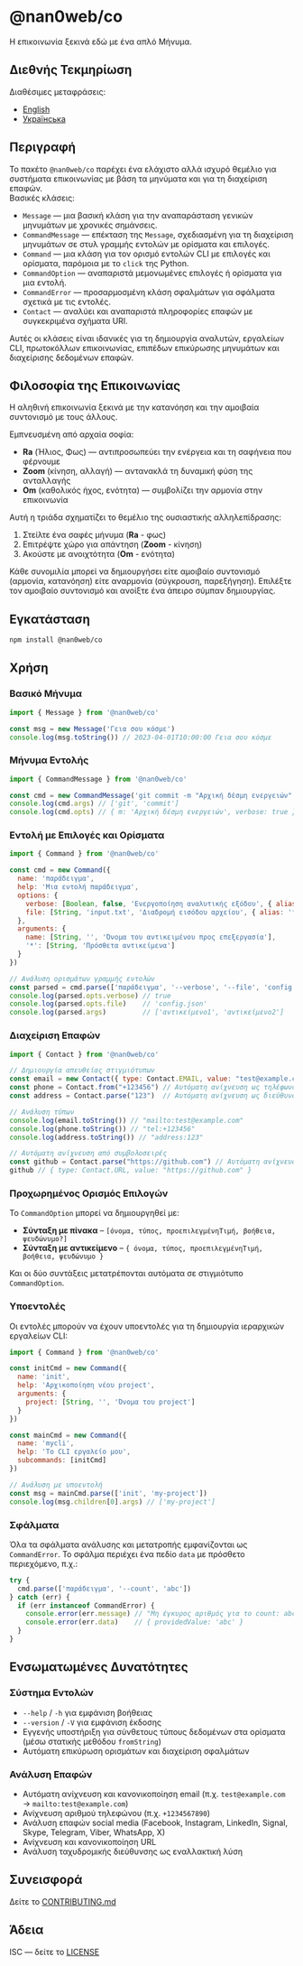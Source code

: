 # @nan0web/co

Η επικοινωνία ξεκινά εδώ με ένα απλό Μήνυμα.

## Διεθνής Τεκμηρίωση

Διαθέσιμες μεταφράσεις:
- [English](../README.md)
- [Українська](./README.uk.md)

## Περιγραφή

Το πακέτο `@nan0web/co` παρέχει ένα ελάχιστο αλλά ισχυρό θεμέλιο για συστήματα επικοινωνίας με βάση τα μηνύματα και για τη διαχείριση επαφών.  
Βασικές κλάσεις:

- `Message` — μια βασική κλάση για την αναπαράσταση γενικών μηνυμάτων με χρονικές σημάνσεις.
- `CommandMessage` — επέκταση της `Message`, σχεδιασμένη για τη διαχείριση μηνυμάτων σε στυλ γραμμής εντολών με ορίσματα και επιλογές.
- `Command` — μια κλάση για τον ορισμό εντολών CLI με επιλογές και ορίσματα, παρόμοια με το `click` της Python.
- `CommandOption` — αναπαριστά μεμονωμένες επιλογές ή ορίσματα για μια εντολή.
- `CommandError` — προσαρμοσμένη κλάση σφαλμάτων για σφάλματα σχετικά με τις εντολές.
- `Contact` — αναλύει και αναπαριστά πληροφορίες επαφών με συγκεκριμένα σχήματα URI.

Αυτές οι κλάσεις είναι ιδανικές για τη δημιουργία αναλυτών, εργαλείων CLI, πρωτοκόλλων επικοινωνίας, επιπέδων επικύρωσης μηνυμάτων και διαχείρισης δεδομένων επαφών.

## Φιλοσοφία της Επικοινωνίας

Η αληθινή επικοινωνία ξεκινά με την κατανόηση και την αμοιβαία συντονισμό με τους άλλους. 

Εμπνευσμένη από αρχαία σοφία:
- **Ra** (Ήλιος, Φως) — αντιπροσωπεύει την ενέργεια και τη σαφήνεια που φέρνουμε
- **Zoom** (κίνηση, αλλαγή) — αντανακλά τη δυναμική φύση της ανταλλαγής
- **Om** (καθολικός ήχος, ενότητα) — συμβολίζει την αρμονία στην επικοινωνία

Αυτή η τριάδα σχηματίζει το θεμέλιο της ουσιαστικής αλληλεπίδρασης:
1. Στείλτε ένα σαφές μήνυμα (**Ra** - φως)
2. Επιτρέψτε χώρο για απάντηση (**Zoom** - κίνηση)  
3. Ακούστε με ανοιχτότητα (**Om** - ενότητα)

Κάθε συνομιλία μπορεί να δημιουργήσει είτε αμοιβαίο συντονισμό (αρμονία, κατανόηση) είτε αναρμονία (σύγκρουση, παρεξήγηση). Επιλέξτε τον αμοιβαίο συντονισμό και ανοίξτε ένα άπειρο σύμπαν δημιουργίας.

## Εγκατάσταση

```bash
npm install @nan0web/co
```

## Χρήση

### Βασικό Μήνυμα

```js
import { Message } from '@nan0web/co'

const msg = new Message('Γεια σου κόσμε')
console.log(msg.toString()) // 2023-04-01T10:00:00 Γεια σου κόσμε
```

### Μήνυμα Εντολής

```js
import { CommandMessage } from '@nan0web/co'

const cmd = new CommandMessage('git commit -m "Αρχική δέσμη ενεργειών" --verbose')
console.log(cmd.args) // ['git', 'commit']
console.log(cmd.opts) // { m: 'Αρχική δέσμη ενεργειών', verbose: true }
```

### Εντολή με Επιλογές και Ορίσματα

```js
import { Command } from '@nan0web/co'

const cmd = new Command({
  name: 'παράδειγμα',
  help: 'Μια εντολή παράδειγμα',
  options: {
    verbose: [Boolean, false, 'Ενεργοποίηση αναλυτικής εξόδου', { alias: 'v' }],
    file: [String, 'input.txt', 'Διαδρομή εισόδου αρχείου', { alias: 'f' }]
  },
  arguments: {
    name: [String, '', 'Όνομα του αντικειμένου προς επεξεργασία'],
    '*': [String, 'Πρόσθετα αντικείμενα']
  }
})

// Ανάλυση ορισμάτων γραμμής εντολών
const parsed = cmd.parse(['παράδειγμα', '--verbose', '--file', 'config.json', 'αντικείμενο1', 'αντικείμενο2'])
console.log(parsed.opts.verbose) // true
console.log(parsed.opts.file)    // 'config.json'
console.log(parsed.args)         // ['αντικείμενο1', 'αντικείμενο2']
```

### Διαχείριση Επαφών

```js
import { Contact } from '@nan0web/co'

// Δημιουργία απευθείας στιγμιότυπων
const email = new Contact({ type: Contact.EMAIL, value: "test@example.com" })
const phone = Contact.from("+123456") // Αυτόματη ανίχνευση ως τηλέφωνο
const address = Contact.parse("123")  // Αυτόματη ανίχνευση ως διεύθυνση

// Ανάλυση τύπων
console.log(email.toString()) // "mailto:test@example.com"
console.log(phone.toString()) // "tel:+123456"
console.log(address.toString()) // "address:123"

// Αυτόματη ανίχνευση από συμβολοσειρές
const github = Contact.parse("https://github.com") // Αυτόματη ανίχνευση ως URL
github // { type: Contact.URL, value: "https://github.com" }
```

### Προχωρημένος Ορισμός Επιλογών

Το `CommandOption` μπορεί να δημιουργηθεί με:

* **Σύνταξη με πίνακα** – `[όνομα, τύπος, προεπιλεγμένηΤιμή, βοήθεια, ψευδώνυμο?]`  
* **Σύνταξη με αντικείμενο** – `{ όνομα, τύπος, προεπιλεγμένηΤιμή, βοήθεια, ψευδώνυμο }`

Και οι δύο συντάξεις μετατρέπονται αυτόματα σε στιγμιότυπο `CommandOption`.

### Υποεντολές

Οι εντολές μπορούν να έχουν υποεντολές για τη δημιουργία ιεραρχικών εργαλείων CLI:

```js
import { Command } from '@nan0web/co'

const initCmd = new Command({
  name: 'init',
  help: 'Αρχικοποίηση νέου project',  
  arguments: {
    project: [String, '', 'Όνομα του project']
  }
})

const mainCmd = new Command({
  name: 'mycli',
  help: 'Το CLI εργαλείο μου',
  subcommands: [initCmd]
})  

// Ανάλυση με υποεντολή
const msg = mainCmd.parse(['init', 'my-project'])
console.log(msg.children[0].args) // ['my-project']
```

### Σφάλματα

Όλα τα σφάλματα ανάλυσης και μετατροπής εμφανίζονται ως `CommandError`. Το σφάλμα περιέχει ένα πεδίο `data` με πρόσθετο περιεχόμενο, π.χ.:

```js
try {
  cmd.parse(['παράδειγμα', '--count', 'abc']) 
} catch (err) {
  if (err instanceof CommandError) {
    console.error(err.message) // "Μη έγκυρος αριθμός για το count: abc"  
    console.error(err.data)    // { providedValue: 'abc' }
  }
}
```

## Ενσωματωμένες Δυνατότητες

### Σύστημα Εντολών

- `--help` / `-h` για εμφάνιση βοήθειας
- `--version` / `-V` για εμφάνιση έκδοσης  
- Εγγενής υποστήριξη για σύνθετους τύπους δεδομένων στα ορίσματα (μέσω στατικής μεθόδου `fromString`)
- Αυτόματη επικύρωση ορισμάτων και διαχείριση σφαλμάτων

### Ανάλυση Επαφών 

- Αυτόματη ανίχνευση και κανονικοποίηση email (π.χ. `test@example.com` → `mailto:test@example.com`)
- Ανίχνευση αριθμού τηλεφώνου (π.χ. `+1234567890`) 
- Ανάλυση επαφών social media (Facebook, Instagram, LinkedIn, Signal, Skype, Telegram, Viber, WhatsApp, X)
- Ανίχνευση και κανονικοποίηση URL
- Ανάλυση ταχυδρομικής διεύθυνσης ως εναλλακτική λύση
## Συνεισφορά

Δείτε το [CONTRIBUTING.md](../CONTRIBUTING.md)

## Άδεια

ISC — δείτε το [LICENSE](../LICENSE)
